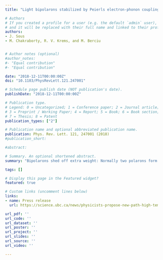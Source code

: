 ```yaml
---
title: "Light bipolarons stabilized by Peierls electron-phonon coupling"

# Authors
# If you created a profile for a user (e.g. the default `admin` user), write the username (folder name) here 
# and it will be replaced with their full name and linked to their profile.
authors:
- J. Sous
- M. Chakraborty, R. V. Krems, and M. Berciu


# Author notes (optional)
#author_notes:
#- "Equal contribution"
#- "Equal contribution"

date: "2018-12-11T00:00:00Z"
doi: "10.1103/PhysRevLett.121.247001"

# Schedule page publish date (NOT publication's date).
publishDate: "2018-12-11T00:00:00Z"

# Publication type.
# Legend: 0 = Uncategorized; 1 = Conference paper; 2 = Journal article;
# 3 = Preprint / Working Paper; 4 = Report; 5 = Book; 6 = Book section;
# 7 = Thesis; 8 = Patent
publication_types: ["2"]

# Publication name and optional abbreviated publication name.
publication: Phys. Rev. Lett. 121, 247001 (2018)
#publication_short:

#abstract: 

# Summary. An optional shortened abstract.
summary: "Bipolarons shed off extra weight: Normally two polarons form a bipolaron by increasing their net potential energy. As a result, the two polarons tend to remain spatially close to each other, and the bipolaron becomes heavy.  Here, we show that polarons can bind by increasing their kinetic energy, leading to light bipolarons and a possible new mechanism for high-temperature superconductivity."

tags: []

# Display this page in the Featured widget?
featured: true

# Custom links (uncomment lines below)
links:
- name: Press release
  url: https://science.ubc.ca/news/physicists-propose-new-path-high-temperature-superconductivity

url_pdf: ''
url_code: ''
url_dataset: ''
url_poster: ''
url_project: ''
url_slides: ''
url_source: ''
url_video: ''

---
```

